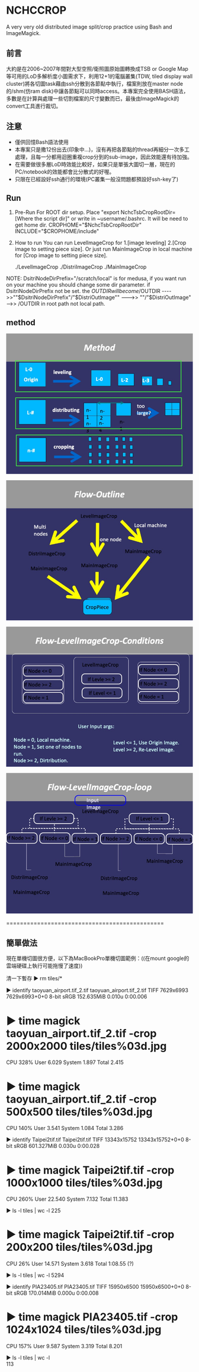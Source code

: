 # NCHCCROP
A very very old distributed image split/crop practice using Bash and ImageMagick.

## 前言
大約是在2006~2007年間對大型空照/衛照圖原始圖轉換成TSB or Google Map等可用的LoD多解析度小圖需求下，利用12+1的電腦叢集(TDW, tiled display wall  cluster)將各切圖task藉由ssh分散到各節點中執行，檔案則放在master node的/shm(仿ram disk)中讓各節點可以同時access。本專案完全使用BASH語法，多數是在計算與處理一些切割檔案的尺寸變數而已，最後由ImageMagick的convert工具進行裁切。

## 注意
* 僅供回憶Bash語法使用
* 本專案只是撒12份出去(印象中...)，沒有再把各節點的thread再細分一次多工處理，且每一分都用迴圈重複crop分到的sub-image，因此效能還有待加強。
* 在需要做很多層LoD時效能比較好，如果只是單張大圖切一層，現在的PC/notebook的效能都會比分散式的好喔。
* 只限在已經設好ssh通行的環境(PC叢集一般沒問題都預設好ssh-key了)

## Run
1. Pre-Run
For ROOT dir setup. Place "export NchcTsbCropRootDir=[Where the script dir]" or write in ~username/.bashrc.
It will be need to get home dir.
CROPHOME="$NchcTsbCropRootDir"
INCLUDE="$CROPHOME/include"

2. How to run
You can run LevelImageCrop for 1.[image leveling] 2.[Crop image to setting piece size].
Or just run MainImageCrop in local machine for [Crop image to setting piece size].

	./LevelImageCrop
	./DistriImageCrop
	./MainImageCrop


NOTE:
DsitriNodeDirPrefix="/scratch/local" is for medusa, if you want run on your machine you should change some dir parameter.
if DsitriNodeDirPrefix not be set. the $OUTDIR will become /$OUTDIR
---->>""$DsitriNodeDirPrefix"/"$DistriOutImage""
--->> ""/"$DistriOutImage" -->> /OUTDIR in root path not local path.

## method

![image](img/投影片3.jpeg)

![image](img/投影片9.jpeg)

![image](img/投影片10.jpeg)

![image](img/投影片11.jpeg)




==============================================
## 簡單做法
現在單機切圖很方便，以下為MacBookPro單機切圖範例：((在mount google的雲端硬碟上執行可能拖慢了速度))

清一下暫存
▶ rm tiles/*

▶ identify taoyuan_airport.tif_2.tif
 taoyuan_airport.tif_2.tif TIFF 7629x6993 7629x6993+0+0 8-bit sRGB 152.635MiB 0.010u 0:00.006
 
▶ time magick taoyuan_airport.tif_2.tif -crop 2000x2000 tiles/tiles%03d.jpg
 ===============
 CPU    328%
 User    6.029
 System    1.897
 Total    2.415
 
 ▶ time magick taoyuan_airport.tif_2.tif -crop 500x500 tiles/tiles%03d.jpg
 ===============
 CPU    140%
 User    3.541
 System    1.084
 Total    3.286
 
 
 ▶ identify Taipei2tif.tif
Taipei2tif.tif TIFF 13343x15752 13343x15752+0+0 8-bit sRGB 601.327MiB 0.030u 0:00.028

▶ time magick Taipei2tif.tif -crop 1000x1000 tiles/tiles%03d.jpg
 ===============
 CPU    260%
 User    22.540
 System    7.132
 Total    11.383

 ▶ ls -l tiles | wc -l
     225
     
▶ time magick Taipei2tif.tif -crop 200x200 tiles/tiles%03d.jpg
===============
CPU	26%
User	14.571
System	3.618
Total	1:08.55 (?)

▶ ls -l tiles | wc -l
    5294

▶ identify PIA23405.tif
PIA23405.tif TIFF 15950x6500 15950x6500+0+0 8-bit sRGB 170.014MiB 0.000u 0:00.008 

▶ time magick PIA23405.tif -crop 1024x1024 tiles/tiles%03d.jpg
===============
CPU    157%
User    9.587
System    3.319
Total    8.201

▶ ls -l tiles | wc -l                                         
     113

